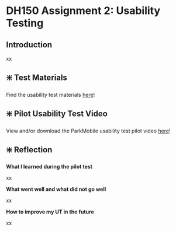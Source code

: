 # DH150 Assignment 2: Usability Testing
## Introduction

xx

## 

## :sparkle: Test Materials
Find the usability test materials [here](https://forms.gle/k9XgnefrKoiYHJW97)!

## :sparkle: Pilot Usability Test Video
View and/or download the ParkMobile usability test pilot video [here](https://drive.google.com/file/d/12I5Oj3TOP9QuMMn9MKAv4pSEUOB4o-Tb/view?usp=sharing)!

## :sparkle: Reflection
 **What I learned during the pilot test**

xx

**What went well and what did not go well**

xx

**How to improve my UT in the future**

xx
